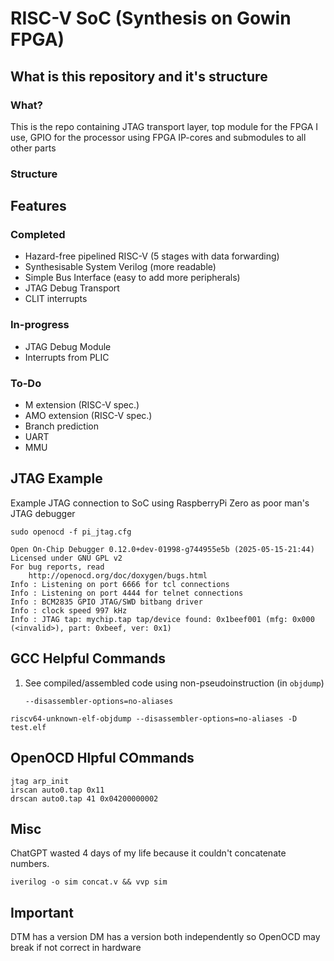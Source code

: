 # RISC-V SoC (Synthesis on Gowin FPGA)
## What is this repository and it's structure
### What?
This is the repo containing JTAG transport layer, top module for the FPGA I use, GPIO for the processor using FPGA IP-cores and submodules to all other parts

### Structure

## Features
### Completed
- Hazard-free pipelined RISC-V (5 stages with data forwarding)
- Synthesisable System Verilog (more readable)
- Simple Bus Interface (easy to add more peripherals)
- JTAG Debug Transport
- CLIT interrupts
### In-progress
- JTAG Debug Module
- Interrupts from PLIC
### To-Do
- M extension (RISC-V spec.)
- AMO extension (RISC-V spec.)
- Branch prediction
- UART
- MMU

## JTAG Example
Example JTAG connection to SoC using RaspberryPi Zero as poor man's JTAG debugger

```shell
sudo openocd -f pi_jtag.cfg
```

```text
Open On-Chip Debugger 0.12.0+dev-01998-g744955e5b (2025-05-15-21:44)
Licensed under GNU GPL v2
For bug reports, read
	http://openocd.org/doc/doxygen/bugs.html
Info : Listening on port 6666 for tcl connections
Info : Listening on port 4444 for telnet connections
Info : BCM2835 GPIO JTAG/SWD bitbang driver
Info : clock speed 997 kHz
Info : JTAG tap: mychip.tap tap/device found: 0x1beef001 (mfg: 0x000 (<invalid>), part: 0xbeef, ver: 0x1)
```

## GCC Helpful Commands
1. See compiled/assembled code using non-pseudoinstruction (in `objdump`)
    ```
    --disassembler-options=no-aliases
    ```

```
riscv64-unknown-elf-objdump --disassembler-options=no-aliases -D test.elf
```

## OpenOCD Hlpful COmmands
```
jtag arp_init
irscan auto0.tap 0x11
drscan auto0.tap 41 0x04200000002
```

## Misc
ChatGPT wasted 4 days of my life because it couldn't concatenate numbers.
```
iverilog -o sim concat.v && vvp sim
```

## Important
DTM has a version
DM has a version
both independently so OpenOCD may break if not correct in hardware